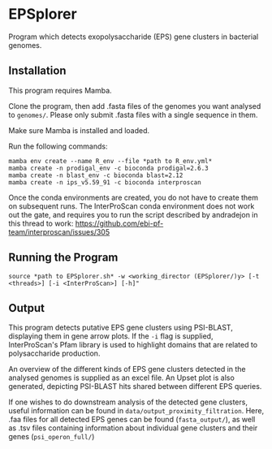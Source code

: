 # EPSplorer

Program which detects exopolysaccharide (EPS) gene clusters in bacterial genomes. 

## Installation

This program requires Mamba.

Clone the program, then add .fasta files of the genomes you want analysed to ```genomes/```. Please only submit .fasta files with a single sequence in them.

Make sure Mamba is installed and loaded.

Run the following commands:

```
mamba env create --name R_env --file *path to R_env.yml*
mamba create -n prodigal_env -c bioconda prodigal=2.6.3
mamba create -n blast_env -c bioconda blast=2.12
mamba create -n ips_v5.59_91 -c bioconda interproscan 
```

Once the conda environments are created, you do not have to create them on subsequent runs. The InterProScan conda environment does not work out the gate, and requires you to run the script described by andradejon in this thread to work:
https://github.com/ebi-pf-team/interproscan/issues/305


## Running the Program

```
source *path to EPSplorer.sh* -w <working_director (EPSplorer/)y> [-t <threads>] [-i <InterProScan>] [-h]"
```

## Output

This program detects putative EPS gene clusters using PSI-BLAST, displaying them in gene arrow plots. If the ```-i``` flag is supplied, InterProScan's Pfam library is used to highlight domains that are related to polysaccharide production. 

An overview of the different kinds of EPS gene clusters detected in the analysed genomes is supplied as an excel file. An Upset plot is also generated, depicting PSI-BLAST hits shared between different EPS queries. 

If one wishes to do downstream analysis of the detected gene clusters, useful information can be found in ```data/output_proximity_filtration```. Here, .faa files for all detected EPS genes can be found (```fasta_output/```), as well as .tsv files containing information about individual gene clusters and their genes  (```psi_operon_full/```)
